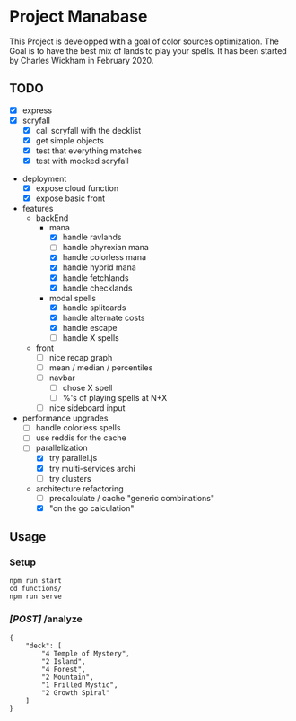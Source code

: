 # Project Manabase
This Project is developped with a goal of color sources optimization.
The Goal is to have the best mix of lands to play your spells.
It has been started by Charles Wickham in February 2020.

## TODO
- [x] express
- [x] scryfall
    - [x] call scryfall with the decklist
    - [x] get simple objects
    - [x] test that everything matches
    - [x] test with mocked scryfall
- deployment
    - [x] expose cloud function
    - [x] expose basic front
- features
    - backEnd
        - mana
            - [x] handle ravlands
            - [ ] handle phyrexian mana
            - [x] handle colorless mana
            - [x] handle hybrid mana
            - [x] handle fetchlands
            - [x] handle checklands
        - modal spells
            - [x] handle splitcards
            - [x] handle alternate costs
            - [x] handle escape
            - [ ] handle X spells
    - front
        - [ ] nice recap graph
        - [ ] mean / median / percentiles
        - [ ] navbar
            - [ ] chose X spell
            - [ ] %'s of playing spells at N+X
        - [ ] nice sideboard input
        
- performance upgrades
    - [ ] handle colorless spells
    - [ ] use reddis for the cache
    - [ ] parallelization
        - [x] try parallel.js
        - [x] try multi-services archi
        - [ ] try clusters
    - architecture refactoring
        - [ ] precalculate / cache "generic combinations"
        - [x] "on the go calculation"

## Usage

### Setup
```
npm run start
cd functions/
npm run serve
```

### *[POST]* /analyze
```
{
    "deck": [
        "4 Temple of Mystery",
        "2 Island",
        "4 Forest",
        "2 Mountain",
        "1 Frilled Mystic",
        "2 Growth Spiral"
    ]
}
```
